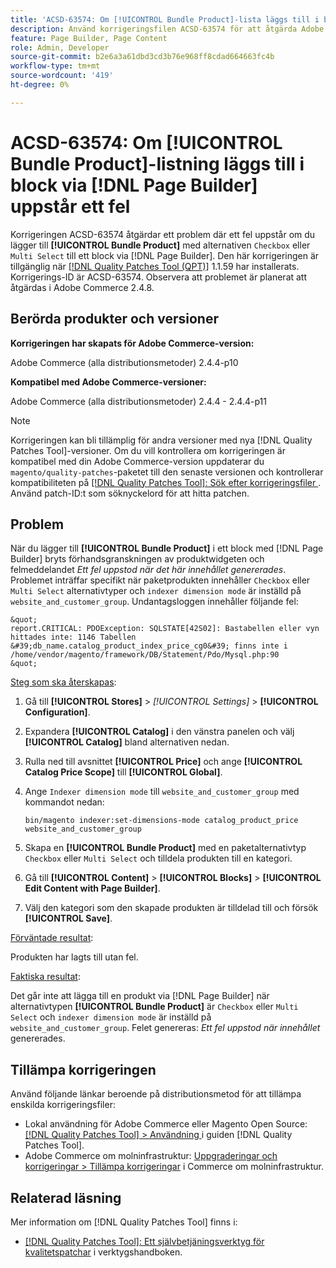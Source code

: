 ```yaml
---
title: 'ACSD-63574: Om [!UICONTROL Bundle Product]-lista läggs till i block via  [!DNL Page Builder] uppstår ett fel'
description: Använd korrigeringsfilen ACSD-63574 för att åtgärda Adobe Commerce-problemet där det uppstår ett fel om du lägger till alternativen **[!UICONTROL Bundle Product]** med kryssrutan eller Flera val till ett block via [!DNL Page Builder] .
feature: Page Builder, Page Content
role: Admin, Developer
source-git-commit: b2e6a3a61dbd3cd3b76e968ff8cdad664663fc4b
workflow-type: tm+mt
source-wordcount: '419'
ht-degree: 0%

---
```


# ACSD-63574: Om [!UICONTROL Bundle Product]-listning läggs till i block via [!DNL Page Builder] uppstår ett fel

Korrigeringen ACSD-63574 åtgärdar ett problem där ett fel uppstår om du lägger till **[!UICONTROL Bundle Product]** med alternativen `Checkbox` eller `Multi Select` till ett block via [!DNL Page Builder]. Den här korrigeringen är tillgänglig när [[!DNL Quality Patches Tool (QPT)]](/help/tools/quality-patches-tool/quality-patches-tool-to-self-serve-quality-patches.md) 1.1.59 har installerats. Korrigerings-ID är ACSD-63574. Observera att problemet är planerat att åtgärdas i Adobe Commerce 2.4.8.

## Berörda produkter och versioner

**Korrigeringen har skapats för Adobe Commerce-version:**

Adobe Commerce (alla distributionsmetoder) 2.4.4-p10

**Kompatibel med Adobe Commerce-versioner:**

Adobe Commerce (alla distributionsmetoder) 2.4.4 - 2.4.4-p11

>[!NOTE]
>
>Korrigeringen kan bli tillämplig för andra versioner med nya [!DNL Quality Patches Tool]-versioner. Om du vill kontrollera om korrigeringen är kompatibel med din Adobe Commerce-version uppdaterar du `magento/quality-patches`-paketet till den senaste versionen och kontrollerar kompatibiliteten på [[!DNL Quality Patches Tool]: Sök efter korrigeringsfiler ](https://experienceleague.adobe.com/tools/commerce-quality-patches/index.html). Använd patch-ID:t som söknyckelord för att hitta patchen.

## Problem

När du lägger till **[!UICONTROL Bundle Product]** i ett block med [!DNL Page Builder] bryts förhandsgranskningen av produktwidgeten och felmeddelandet *Ett fel uppstod när det här innehållet genererades*. Problemet inträffar specifikt när paketprodukten innehåller `Checkbox` eller `Multi Select` alternativtyper och `indexer dimension mode` är inställd på `website_and_customer_group`. Undantagsloggen innehåller följande fel:

    &quot;
    report.CRITICAL: PDOException: SQLSTATE[42S02]: Bastabellen eller vyn hittades inte: 1146 Tabellen &#39;db_name.catalog_product_index_price_cg0&#39; finns inte i /home/vendor/magento/framework/DB/Statement/Pdo/Mysql.php:90
    &quot;

<u>Steg som ska återskapas</u>:

1. Gå till **[!UICONTROL Stores]** > *[!UICONTROL Settings]* > **[!UICONTROL Configuration]**.
1. Expandera **[!UICONTROL Catalog]** i den vänstra panelen och välj **[!UICONTROL Catalog]** bland alternativen nedan.
1. Rulla ned till avsnittet **[!UICONTROL Price]** och ange **[!UICONTROL Catalog Price Scope]** till **[!UICONTROL Global]**.
1. Ange `Indexer dimension mode` till `website_and_customer_group` med kommandot nedan:

   `bin/magento indexer:set-dimensions-mode catalog_product_price website_and_customer_group`

1. Skapa en **[!UICONTROL Bundle Product]** med en paketalternativtyp `Checkbox` eller `Multi Select` och tilldela produkten till en kategori.
1. Gå till **[!UICONTROL Content]** > **[!UICONTROL Blocks]** > **[!UICONTROL Edit Content with Page Builder]**.
1. Välj den kategori som den skapade produkten är tilldelad till och försök **[!UICONTROL Save]**.

<u>Förväntade resultat</u>:

Produkten har lagts till utan fel.

<u>Faktiska resultat</u>:

Det går inte att lägga till en produkt via [!DNL Page Builder] när alternativtypen **[!UICONTROL Bundle Product]** är `Checkbox` eller `Multi Select` och `indexer dimension mode` är inställd på `website_and_customer_group`. Felet genereras: *Ett fel uppstod när innehållet* genererades.


## Tillämpa korrigeringen

Använd följande länkar beroende på distributionsmetod för att tillämpa enskilda korrigeringsfiler:

* Lokal användning för Adobe Commerce eller Magento Open Source: [[!DNL Quality Patches Tool] > Användning ](/help/tools/quality-patches-tool/usage.md) i guiden [!DNL Quality Patches Tool].
* Adobe Commerce om molninfrastruktur: [Uppgraderingar och korrigeringar > Tillämpa korrigeringar](https://experienceleague.adobe.com/docs/commerce-cloud-service/user-guide/develop/upgrade/apply-patches.html) i Commerce om molninfrastruktur.


## Relaterad läsning

Mer information om [!DNL Quality Patches Tool] finns i:

* [[!DNL Quality Patches Tool]: Ett självbetjäningsverktyg för kvalitetspatchar](/help/tools/quality-patches-tool/quality-patches-tool-to-self-serve-quality-patches.md) i verktygshandboken.
